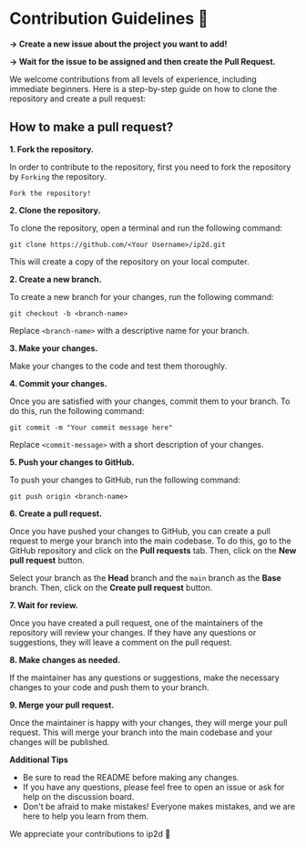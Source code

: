 # Contribution Guidelines 🎯

**-> Create a new issue about the project you want to add!**

**-> Wait for the issue to be assigned and then create the Pull Request.**

We welcome contributions from all levels of experience, including immediate beginners. Here is a step-by-step guide on how to clone the repository and create a pull request:


## How to make a pull request?

**1. Fork the repository.**


In order to contribute to the repository, first you need to fork the repository by `Forking` the repository.


```
Fork the repository!
```

**2. Clone the repository.**

To clone the repository, open a terminal and run the following command:

```
git clone https://github.com/<Your Username>/ip2d.git
```

This will create a copy of the repository on your local computer.

**2. Create a new branch.**

To create a new branch for your changes, run the following command:

```
git checkout -b <branch-name>
```

Replace `<branch-name>` with a descriptive name for your branch.

**3. Make your changes.**

Make your changes to the code and test them thoroughly.

**4. Commit your changes.**

Once you are satisfied with your changes, commit them to your branch. To do this, run the following command:

```
git commit -m "Your commit message here"
```

Replace `<commit-message>` with a short description of your changes.

**5. Push your changes to GitHub.**

To push your changes to GitHub, run the following command:

```
git push origin <branch-name>
```

**6. Create a pull request.**

Once you have pushed your changes to GitHub, you can create a pull request to merge your branch into the main codebase. To do this, go to the GitHub repository and click on the **Pull requests** tab. Then, click on the **New pull request** button.

Select your branch as the **Head** branch and the `main` branch as the **Base** branch. Then, click on the **Create pull request** button.

**7. Wait for review.**

Once you have created a pull request, one of the maintainers of the repository will review your changes. If they have any questions or suggestions, they will leave a comment on the pull request.

**8. Make changes as needed.**

If the maintainer has any questions or suggestions, make the necessary changes to your code and push them to your branch.

**9. Merge your pull request.**

Once the maintainer is happy with your changes, they will merge your pull request. This will merge your branch into the main codebase and your changes will be published.

**Additional Tips**

* Be sure to read the README before making any changes.
* If you have any questions, please feel free to open an issue or ask for help on the discussion board.
* Don't be afraid to make mistakes! Everyone makes mistakes, and we are here to help you learn from them.

We appreciate your contributions to ip2d 🎇
